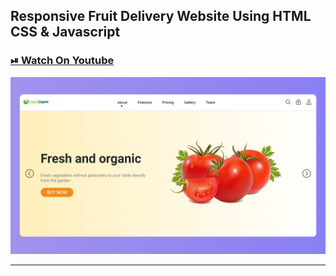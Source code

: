 
## Responsive Fruit Delivery Website Using HTML CSS & Javascript

### [⏯ Watch On Youtube](https://youtu.be/aBXRQTDBPY0)

![thumbnail](thumbnail.png)

----------